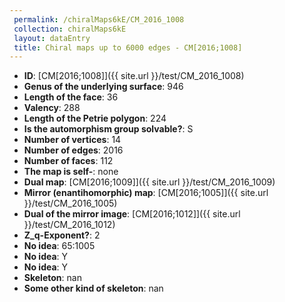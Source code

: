 ```yaml
--- 
 permalink: /chiralMaps6kE/CM_2016_1008 
 collection: chiralMaps6kE
 layout: dataEntry
 title: Chiral maps up to 6000 edges - CM[2016;1008]
---
```


- **ID**: [CM[2016;1008]]({{ site.url }}/test/CM_2016_1008)
- **Genus of the underlying surface**: 946
- **Length of the face**: 36
- **Valency**: 288
- **Length of the Petrie polygon**: 224
- **Is the automorphism group solvable?**: S
- **Number of vertices**: 14
- **Number of edges**: 2016
- **Number of faces**: 112
- **The map is self-**: none
- **Dual map**: [CM[2016;1009]]({{ site.url }}/test/CM_2016_1009)
- **Mirror (enantihomorphic) map**: [CM[2016;1005]]({{ site.url }}/test/CM_2016_1005)
- **Dual of the mirror image**: [CM[2016;1012]]({{ site.url }}/test/CM_2016_1012)
- **Z_q-Exponent?**: 2
- **No idea**:  65:1005
- **No idea**: Y
- **No idea**: Y
- **Skeleton**: nan
- **Some other kind of skeleton**: nan
